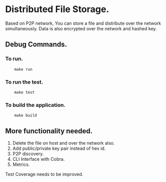 # Distributed File Storage.
Based on P2P network, You can store a file and distribute over the network simultaneously. 
Data is also encrypted over the network and hashed key.

## Debug Commands.

### To run.
```
    make run 
```
### To run the test.
```
    make test
```
### To build the application.
```
    make build
```

## More functionality needed.
1. Delete the file on host and over the network also.
2. Add public/private key pair instead of hex id.
3. P2P discovery.
4. CLI Interface with Cobra.
5. Metrics.

Test Coverage needs to be improved.

